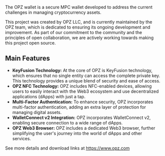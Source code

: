 The OPZ wallet is a secure MPC wallet developed to address the current challenges in managing cryptocurrency assets. 

This project was created by OPZ LLC, and is currently maintained by the OPZ team, which is dedicated to ensuring its ongoing development and improvement. As part of our commitment to the community and the principles of open collaboration, we are actively working towards making this project open source.

## Main Features

* **KeyFusion Technology:** At the core of OPZ is KeyFusion technology, which ensures that no single entity can access the complete private key. This technology provides a unique blend of security and ease of access.
* **OPZ NFC Technology:** OPZ includes NFC-enabled devices, allowing users to easily interact with the Web3 ecosystem and use decentralized applications (dApps) with just a tap.
* **Multi-Factor Authentication:** To enhance security, OPZ incorporates multi-factor authentication, adding an extra layer of protection for managing digital assets.
* **WalletConnect v2 Integration:** OPZ incorporates WalletConnect v2, enabling secure connection to a wide range of dApps.
* **OPZ Web3 Browser:** OPZ includes a dedicated Web3 browser, further simplifying the user's journey into the world of dApps and other services.


See more details and download links at https://www.opz.com
